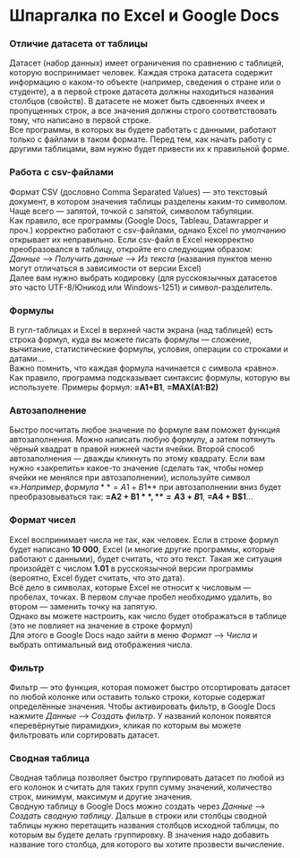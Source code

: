 # Шпаргалка по Excel и Google Docs

### Отличие датасета от таблицы<br>
Датасет (набор данных) имеет ограничения по сравнению с таблицей, которую воспринимает человек. Каждая строка датасета содержит информацию о каком-то объекте (например, сведения о стране или о студенте), а в первой строке датасета должны находиться названия столбцов (свойств). В датасете не может быть сдвоенных ячеек и пропущенных строк, а все значения должны строго соответствовать тому, что написано в первой строке.<br>
Все программы, в которых вы будете работать с данными, работают только с файлами в таком формате. Перед тем, как начать работу с другими таблицами, вам нужно будет привести их к правильной форме.<br>

### Работа с csv-файлами<br>
Формат CSV (дословно Comma Separated Values) — это текстовый документ, в котором значения таблицы разделены каким-то символом. Чаще всего — запятой, точкой с запятой, символом табуляции.<br>
Как правило, все программы (Google Docs, Tableau, Datawrapper и проч.) корректно работают с csv-файлами, однако Excel по умолчанию открывает их неправильно. Если csv-файл в Excel некорректно преобразовался в таблицу, откройте его следующим образом:<br>
*Данные* —> *Получить данные* —> *Из текста* (названия пунктов меню могут отличаться в зависимости от версии Excel)<br>
Далее вам нужно выбрать кодировку (для русскоязычных датасетов это часто UTF-8/Юникод или Windows-1251) и символ-разделитель.<br>

### Формулы<br>
В гугл-таблицах и Excel в верхней части экрана (над таблицей) есть строка формул, куда вы можете писать формулы — сложение, вычитание, статистические формулы, условия, операции со строками и датами...<br>
Важно помнить, что каждая формула начинается с символа «равно». Как правило, программа подсказывает синтаксис формулы, которую вы используете. Примеры формул: **=A1+B1**, **=MAX(A1:B2)**<br>

### Автозаполнение<br>
Быстро посчитать любое значение по формуле вам поможет функция автозаполнения. Можно написать любую формулу, а затем потянуть чёрный квадрат в правой нижней части ячейки. Второй способ автозаполнения — дважды кликнуть по этому квадрату. Если вам нужно «закрепить» какое-то значение (сделать так, чтобы номер ячейки не менялся при автозаполнении), используйте символ «$». Например, формула **=A1 + B$1** при автозаполнении вниз будет преобразовываться так: **=A2 + B$1**, **=A3 + B$1**, **=A4 + B$1**...

### Формат чисел<br>
Excel воспринимает числа не так, как человек. Если в строке формул будет написано **10 000**, Excel (и многие другие программы, которые работают с данными), будет считать, что это текст. Такая же ситуация произойдёт с числом **1.01** в русскоязычной версии программы (вероятно, Excel будет считать, что это дата).<br>
Всё дело в символах, которые Excel не относит к числовым — пробелах, точках. В первом случае пробел необходимо удалить, во втором — заменить точку на запятую.<br>
Однако вы можете настроить, как число будет отображаться в таблице (это не повлияет на значение в строке формул)<br> Для этого в Google Docs надо зайти в меню *Формат* —> *Числа* и выбрать оптимальный вид отображения числа.<br>

### Фильтр<br>
Фильтр — это функция, которая поможет быстро отсортировать датасет по любой колонке или оставить только строки, которые содержат определённые значения. Чтобы активировать фильтр, в Google Docs нажмите *Данные* —> *Создать фильтр*. У названий колонок появятся «перевёрнутые пирамидки», кликая по которым вы можете фильтровать или сортировать датасет.<br>

### Сводная таблица<br>
Сводная таблица позволяет быстро группировать датасет по любой из его колонок и считать для таких групп сумму значений, количество строк, минимум, максимум и другие значения.<br>
Сводную таблицу в Google Docs можно создать через *Данные* —> *Создать сводную таблицу*. Дальше в строки или столбцы сводной таблицы нужно перетащить названия столбцов исходной таблицы, по которым вы будете делать группировку. В значения надо добавить название того столбца, для которого вы хотите прозвести вычисление.<br>